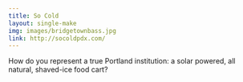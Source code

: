 ```yaml
---
title: So Cold
layout: single-make
img: images/bridgetownbass.jpg
link: http://socoldpdx.com/
---
```

<p>How do you represent a true Portland institution: a solar powered, all natural, shaved-ice food cart?</p>
